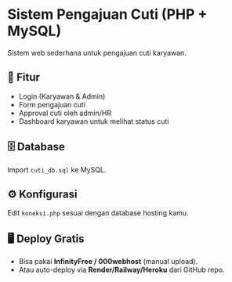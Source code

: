 # Sistem Pengajuan Cuti (PHP + MySQL)

Sistem web sederhana untuk pengajuan cuti karyawan.

## 🚀 Fitur
- Login (Karyawan & Admin)
- Form pengajuan cuti
- Approval cuti oleh admin/HR
- Dashboard karyawan untuk melihat status cuti

## 🗄️ Database
Import `cuti_db.sql` ke MySQL.

## ⚙️ Konfigurasi
Edit `koneksi.php` sesuai dengan database hosting kamu.

## 🖥️ Deploy Gratis
- Bisa pakai **InfinityFree / 000webhost** (manual upload).
- Atau auto-deploy via **Render/Railway/Heroku** dari GitHub repo.
